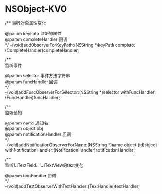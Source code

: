 # NSObject-KVO

/**
 监听对象属性变化  
  
 @param keyPath 监听的属性  
 @param completeHandler 回调  
 */
-(void)addObserverForKeyPath:(NSString *)keyPath complete:(CompleteHandler)completeHandler;  
  
/**  
 监听事件  
  
 @param selector 事件方法字符串  
 @param funcHandler 回调  
 */  
-(void)addFuncObserverForSelector:(NSString *)selector withFuncHandler:(FuncHandler)funcHandler;  
  
/**  
 监听通知  
  
 @param name 通知名  
 @param object obj  
 @param notificationHandler 回调  
 */  
-(void)addNotificationObserverForName:(NSString *)name object:(id)object withNotificationHandler:(NotificationHandler)notificationHandler;  
  

/**  
 监听UITextField、UITextView的text变化  
  
 @param textHandler 回调  
 */  
-(void)addTextObserverWithTextHandler:(TextHandler)textHandler;  
